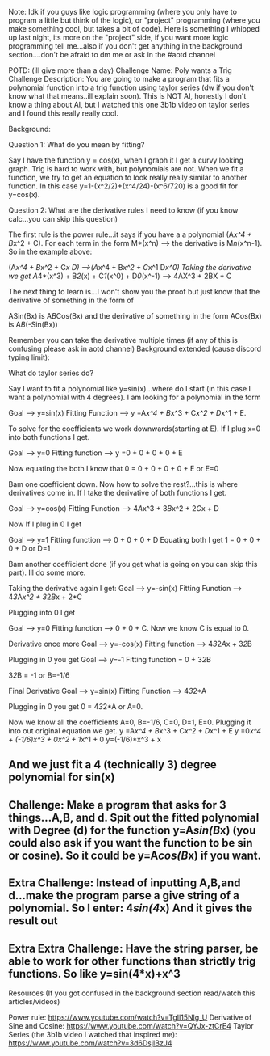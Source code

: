 Note: Idk if you guys like logic programming (where you only have to program a little but think of the logic), or "project" programming (where you make something cool, but takes a bit of code). Here is something I whipped up last night, its more on the "project" side, if you want more logic programming tell me...also if you don't get anything in the background section....don't be afraid to dm me or ask in the #aotd channel

POTD: (ill give more than a day)
Challenge Name: Poly wants a Trig
Challenge Description: You are going to make a program that fits a polynomial function into a trig function using taylor series (dw if you don't know what that means..ill explain soon). This is NOT AI, honestly I don't know a thing about AI, but I watched this one 3b1b video on taylor series and I found this really really cool.

Background:

Question 1: What do you mean by fitting?

Say I have the function y = cos(x), when I graph it I get a curvy looking graph. Trig is hard to work with, but polynomials are not. When we fit a function, we try to get an equation to look really really similar to another function. In this case y=1-(x^2/2)+(x^4/24)-(x^6/720) is a good fit for y=cos(x).

Question 2: What are the derivative rules I need to know (if you know calc...you can skip this question)

The first rule is the power rule...it says if you have a a polynomial (A*x^4 + B*x^2 + C). For each term in the form 
M*(x^n) --> the derivative is M*n*(x^n-1). So in the example above:

(A*x^4 + B*x^2 + C*x D) -->(A*x^4 + B*x^2 + C*x^1 D*x^0)
Taking the derivative we get
A*4*(x^3) + B*2*(x) + C*1*(x^0) + D*0*(x^-1) --> 4AX^3 + 2BX + C

The next thing to learn is...I won't show you the proof but just know that the derivative of something in the form of

ASin(Bx) is A*B*Cos(Bx)
and the derivative of something in the form
ACos(Bx) is A*B*(-Sin(Bx))

Remember you can take the derivative multiple times (if any of this is confusing please ask in aotd channel)
Background extended (cause discord typing limit):

What do taylor series do?

Say I want to fit a polynomial like y=sin(x)...where do I start (in this case I want a polynomial with 4 degrees). I am looking for a polynomial in the form

Goal --> y=sin(x)
Fitting Function --> y =A*x^4 + B*x^3 + C*x^2 + D*x^1 + E.

To solve for the coefficients we work downwards(starting at E). If I plug x=0 into both functions I get.

Goal --> y=0
Fitting function --> y =0 + 0 + 0 + 0 + E

Now equating the both I know that 0 = 0 + 0 + 0 + 0 + E or E=0

Bam one coefficient down. Now how to solve the rest?...this is where derivatives come in. If I take the derivative of both functions I get.

Goal --> y=cos(x)
Fitting Function --> 4*A*x^3 + 3*B*x^2 + 2*C*x + D

Now If I plug in 0 I get

Goal --> y=1
Fitting function --> 0 + 0 + 0 + D
Equating both I get 1 = 0 + 0 + 0 + D or D=1

Bam another coefficient done (if you get what is going on you can skip this part). Ill do some more.

Taking the derivative again I get:
Goal --> y=-sin(x)
Fitting Function --> 4*3*A*x^2 + 3*2*B*x + 2*C

Plugging into 0 I get 

Goal --> y=0
Fitting function --> 0 + 0 + C.
Now we know C is equal to 0.

Derivative once more
Goal --> y=-cos(x)
Fitting function --> 4*3*2*A*x + 3*2*B

Plugging in 0 you get 
Goal --> y=-1
Fitting function = 0 + 3*2*B

3*2*B = -1 or B=-1/6

Final Derivative
Goal --> y=sin(x)
Fitting Function --> 4*3*2*A

Plugging in 0 you get 0 = 4*3*2*A or A=0.

Now we know all the coefficients A=0, B=-1/6, C=0, D=1, E=0. Plugging it into out original equation we get.
 y =A*x^4 + B*x^3 + C*x^2 + D*x^1 + E
 y =0*x^4 + (-1/6)*x^3 + 0*x^2 + 1*x^1 + 0
y=(-1/6)*x^3 + x

And we just fit a 4 (technically 3) degree polynomial for sin(x)
---------------------
Challenge: Make a program that asks for 3 things...A,B, and d. Spit out the fitted polynomial with Degree (d) for the function y=A*sin(B*x) (you could also ask if you want the function to be sin or cosine). So it could be y=A*cos(B*x) if you want. 
---------------------
Extra Challenge: Instead of inputting A,B,and d...make the program parse a give string of a polynomial. 
So I enter: 4*sin(4*x) 
And it gives the result out
---------------------
Extra Extra Challenge: Have the string parser, be able to work for other functions than strictly trig functions. So like
y=sin(4*x)+x^3
---------------------
Resources (If you got confused in the background section read/watch this articles/videos)

Power rule: https://www.youtube.com/watch?v=TgIl15Nlg_U
Derivative of Sine and Cosine: https://www.youtube.com/watch?v=QYJx-ztCrE4
Taylor Series (the 3b1b video I watched that inspired me): https://www.youtube.com/watch?v=3d6DsjIBzJ4 
